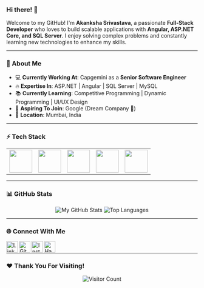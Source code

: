### Hi there! 👋

Welcome to my GitHub! I'm **Akanksha Srivastava**, a passionate **Full-Stack Developer** who loves to build scalable applications with **Angular, ASP.NET Core, and SQL Server**. I enjoy solving complex problems and constantly learning new technologies to enhance my skills.

---
### 🚀 About Me
- 💻 **Currently Working At**: Capgemini as a **Senior Software Engineer**
- 🔥 **Expertise In**: ASP.NET | Angular | SQL Server | MySQL
- 📚 **Currently Learning**: Competitive Programming | Dynamic Programming | UI/UX Design
- 🎯 **Aspiring To Join**: Google (Dream Company 💙)
- 📍 **Location**: Mumbai, India

---
### ⚡ Tech Stack
<table>
  <tr>
    <td align="center"><img height=60px src="https://www.vectorlogo.zone/logos/angular/angular-icon.svg"></td>
    <td align="center"><img height=60px src="https://www.vectorlogo.zone/logos/dotnet/dotnet-icon.svg"></td>
    <td align="center"><img height=60px src="https://www.vectorlogo.zone/logos/microsoft_sql_server/microsoft_sql_server-icon.svg"></td>
    <td align="center"><img height=60px src="https://www.vectorlogo.zone/logos/mysql/mysql-official.svg"></td>
    <td align="center"><img height=60px src="https://www.vectorlogo.zone/logos/git-scm/git-scm-icon.svg"></td>
  </tr>
</table>

---
### 📊 GitHub Stats
<p align="center">
  <img align="center" src="https://github-readme-stats.vercel.app/api?username=akankshasrivastava1&&show_icons=true&theme=radical&count_private=true&include_all_commits=true" alt="My GitHub Stats">
  <img align="center" src="https://github-readme-stats.vercel.app/api/top-langs/?username=akankshasrivastava1&layout=compact&theme=radical" alt="Top Languages">
</p>

---
### 🌐 Connect With Me
<p>
  <a href="https://www.linkedin.com/in/"><img align="left" alt="LinkedIn" width="30px" src="https://cdn.jsdelivr.net/npm/simple-icons@v3/icons/linkedin.svg" /></a>
  <a href="https://github.com/akankshasrivastava1"><img align="left" alt="GitHub" width="30px" src="https://cdn.jsdelivr.net/npm/simple-icons@v3/icons/github.svg" /></a>
  <a href="https://www.instagram.com/"><img align="left" alt="Instagram" width="30px" src="https://cdn.jsdelivr.net/npm/simple-icons@v3/icons/instagram.svg" /></a>
  <a href="https://www.hackerrank.com/"><img align="left" alt="Hackerrank" width="30px" src="https://cdn.jsdelivr.net/npm/simple-icons@v3/icons/hackerrank.svg" /></a>
</p>
<br>

---
### ❤️ Thank You For Visiting!
<p align="center">
  <img src="https://profile-counter.glitch.me/akankshasrivastava1/count.svg" alt="Visitor Count">
</p>
